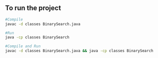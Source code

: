 
## To run the project
```bash
#Compile
javac -d classes BinarySearch.java

#Run
java -cp classes BinarySearch

#Compile and Run
javac -d classes BinarySearch.java && java -cp classes BinarySearch
```
